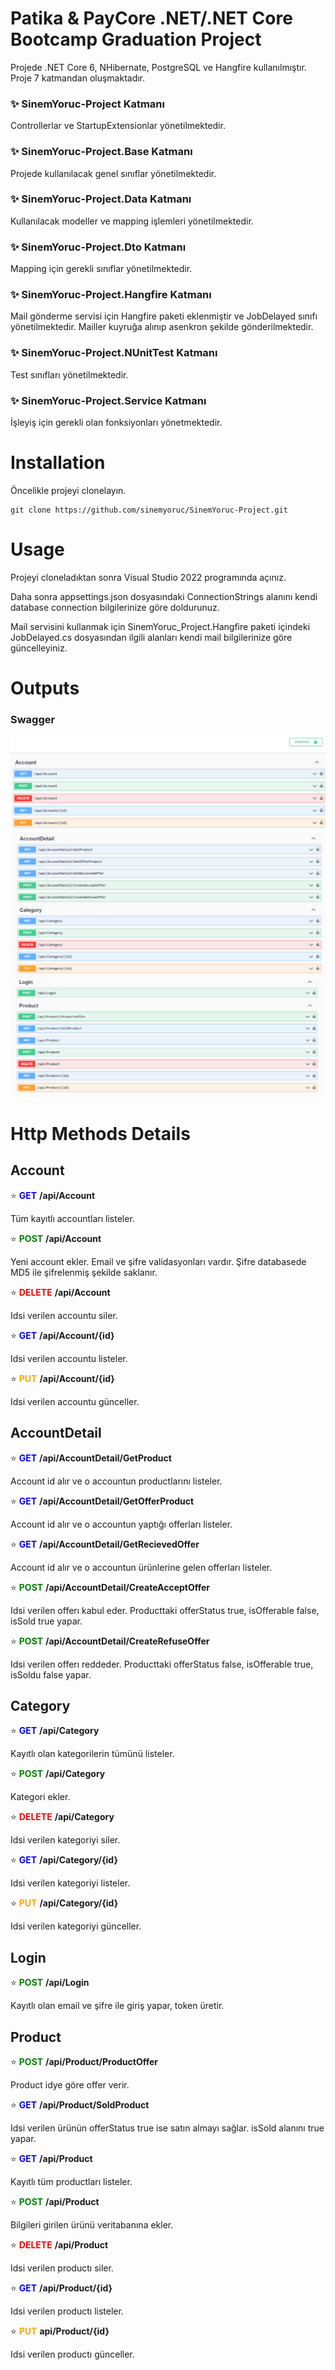 # Patika & PayCore .NET/.NET Core Bootcamp Graduation Project
Projede .NET Core 6, NHibernate, PostgreSQL ve Hangfire kullanılmıştır. Proje 7 katmandan oluşmaktadır.

### ✨ SinemYoruc-Project Katmanı
Controllerlar ve StartupExtensionlar yönetilmektedir.

### ✨ SinemYoruc-Project.Base Katmanı
Projede kullanılacak genel sınıflar yönetilmektedir.

### ✨ SinemYoruc-Project.Data Katmanı
Kullanılacak modeller ve mapping işlemleri yönetilmektedir.

### ✨ SinemYoruc-Project.Dto Katmanı
Mapping için gerekli sınıflar yönetilmektedir.

### ✨ SinemYoruc-Project.Hangfire Katmanı
Mail gönderme servisi için Hangfire paketi eklenmiştir ve JobDelayed sınıfı yönetilmektedir. Mailler kuyruğa alınıp asenkron şekilde gönderilmektedir.

### ✨ SinemYoruc-Project.NUnitTest Katmanı
Test sınıfları yönetilmektedir.

### ✨ SinemYoruc-Project.Service Katmanı
İşleyiş için gerekli olan fonksiyonları yönetmektedir.

# Installation
Öncelikle projeyi clonelayın.

```
git clone https://github.com/sinemyoruc/SinemYoruc-Project.git
```

# Usage
Projeyi cloneladıktan sonra Visual Studio 2022 programında açınız.

Daha sonra appsettings.json dosyasındaki ConnectionStrings alanını kendi database connection bilgilerinize göre doldurunuz.


Mail servisini kullanmak için SinemYoruc_Project.Hangfire paketi içindeki JobDelayed.cs dosyasından ilgili alanları kendi mail bilgilerinize göre güncelleyiniz.



# Outputs

### Swagger
![Swagger](Screenshots/account.png)
![Swagger](Screenshots/accountdetail-category.png)
![Swagger](Screenshots/login-product.png)
 

# Http Methods Details

## Account
⭐  <font color="blue"> **GET**</font> **/api/Account**

Tüm kayıtlı accountları listeler.

⭐  <font color="green"> **POST**</font> **/api/Account**

Yeni account ekler. Email ve şifre validasyonları vardır. Şifre databasede MD5 ile şifrelenmiş şekilde saklanır.

⭐ <font color="red"> **DELETE**</font> **/api/Account**

Idsi verilen accountu siler.

⭐  <font color="blue"> **GET**</font> **/api/Account/{id}**

Idsi verilen accountu listeler.

⭐ <font color="orange"> **PUT**</font> **/api/Account/{id}**

Idsi verilen accountu günceller.


## AccountDetail

⭐  <font color="blue"> **GET**</font> **/api/AccountDetail/GetProduct**

Account id alır ve o accountun productlarını listeler.

⭐  <font color="blue"> **GET**</font> **/api/AccountDetail/GetOfferProduct**

Account id alır ve o accountun yaptığı offerları listeler.

⭐  <font color="blue"> **GET**</font> **/api/AccountDetail/GetRecievedOffer**

Account id alır ve o accountun ürünlerine gelen offerları listeler.

⭐ <font color="green"> **POST**</font> **/api/AccountDetail/CreateAcceptOffer**

Idsi verilen offerı kabul eder. Producttaki offerStatus true, isOfferable false, isSold true yapar.

⭐ <font color="green"> **POST**</font> **/api/AccountDetail/CreateRefuseOffer**

Idsi verilen offerı reddeder. Producttaki offerStatus false, isOfferable true, isSoldu false yapar.


## Category
⭐  <font color="blue"> **GET**</font> **/api/Category**

Kayıtlı olan kategorilerin tümünü listeler.

⭐ <font color="green"> **POST**</font> **/api/Category**

Kategori ekler.

⭐ <font color="red"> **DELETE**</font> **/api/Category**

Idsi verilen kategoriyi siler.

⭐  <font color="blue"> **GET**</font> **/api/Category/{id}**

Idsi verilen kategoriyi listeler.

⭐ <font color="orange"> **PUT**</font> **/api/Category/{id}**

Idsi verilen kategoriyi günceller.


## Login

⭐ <font color="green"> **POST**</font> **/api/Login**

Kayıtlı olan email ve şifre ile giriş yapar, token üretir.


## Product

⭐ <font color="green"> **POST**</font> **/api/Product/ProductOffer**

Product idye göre offer verir.

⭐  <font color="blue"> **GET**</font> **/api/Product/SoldProduct**

Idsi verilen ürünün offerStatus true ise satın almayı sağlar. isSold alanını true yapar.

⭐ <font color="blue"> **GET**</font> **/api/Product**

Kayıtlı tüm productları listeler.

⭐ <font color="green"> **POST**</font> **/api/Product**

Bilgileri girilen ürünü veritabanına ekler.

⭐ <font color="red"> **DELETE**</font> **/api/Product**

Idsi verilen productı siler.

⭐ <font color="blue"> **GET**</font> **/api/Product/{id}**

Idsi verilen productı listeler.

⭐ <font color="orange"> **PUT**</font> **api/Product/{id}**

Idsi verilen productı günceller.
